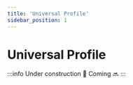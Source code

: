 ```yaml
---
title: 'Universal Profile'
sidebar_position: 1
---
```


# Universal Profile

:::info
Under construction 👷
Coming 🔜
:::
